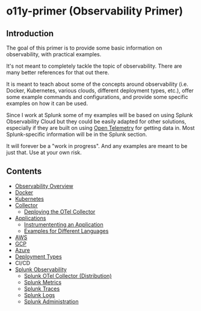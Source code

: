 # o11y-primer (Observability Primer)

## Introduction
The goal of this primer is to provide some basic information on observability, with practical examples.

It's not meant to completely tackle the topic of observability. There are many better references for that out there.

It is meant to teach about some of the concepts around observability (i.e. Docker, Kubernetes, various clouds, different deployment types, etc.), offer some example commands and configurations, and provide some specific examples on how it can be used.

Since I work at Splunk some of my examples will be based on using Splunk Observability Cloud but they could be easily adapted for other solutions, especially if they are built on using [Open Telemetry](https://opentelemetry.io/) for getting data in. Most Splunk-specific information will be in the Splunk section.

It will forever be a "work in progress". And any examples are meant to be just that. Use at your own risk.

## Contents

* [Observability Overview](0100-Observability_Overview/README.md)
* [Docker](0200-Docker/README.md)
* [Kubernetes](0300-Docker/README.md)
* [Collector](0400-Collector/README.md)
  * [Deploying the OTel Collector](0400-Collector/0410-DeployingOTelCollector/README.md)
* [Applications](0500-Applications/README.md)
  * [Instrumententing an Application](0500-Applications/0510-InstrumentingAnApplication/README.md)
  * [Examples for Different Languages](0500-Applications/0520-ExamplesForDifferentLanguages/README.md)
* [AWS](0600-AWS/README.md)
* [GCP](0700-GCP/README.md)
* [Azure](0800-Azure/README.md)
* [Deployment Types](0900-Deployments/README.md)
* CI/CD
* [Splunk Observability](2100-Splunk/README.md)
  * [Splunk OTel Collector (Distribution)](2100-Splunk/2110-SplunkOTelCollector/README.md)
  * [Splunk Metrics](2100-Splunk/2120-SplunkMetrics/README.md)
  * [Splunk Traces](2100-Splunk/2130-SplunkTraces/README.md)
  * [Splunk Logs](2100-Splunk/2140-SplunkLogs/README.md)
  * [Splunk Administration](2100-Splunk/2150-Administration/README.md)
